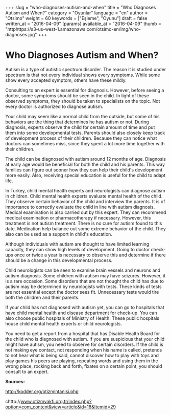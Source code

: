 +++
slug = "who-diagnoses-autism-and-when"
title = "Who Diagnoses Autism and When?"
category = "Oyunlar"
language = "en"
author = "Otsimo"
weight = 60
keywords = ["Eşleme", "Oyunu"]
draft = false
written_at = "2016-04-09"
[params]
available_at = "2016-04-09"
thumb = "httphttps://s3-us-west-1.amazonaws.com/otsimo-en/img/who-diagnoses.jpg"
+++

# Who Diagnoses Autism and When?

Autism is a type of autistic spectrum disorder. The reason it is studied under spectrum is that not every individual shows every symptoms. While some show every accepted symptom, others have these mildly.

Consulting to an expert is essential for diagnosis. However, before seeing a doctor, some symptoms should be seen in the child. In light of these observed symptoms, they should be taken to specialists on the topic. Not every doctor is authorized to diagnose autism.

Your child may seem like a normal child from the outside, but some of his behaviors are the thing that determines he has autism or not. During diagnosis, experts observe the child for certain amount of time and put them into some developmental tests. Parents should also closely keep track of development process of their children. Because they can notice what doctors can sometimes miss, since they spent a lot more time together with their children.

The child can be diagnosed with autism around 12 months of age. Diagnosis at early age would be beneficial for both the child and his parents. This way families can figure out sooner how they can help their child's development more easily. Also, receiving special education is useful for the child to adapt life.

In Turkey, child mental health experts and neurologists can diagnose autism in children. Child mental health experts evaluate mental health of the child. They observe certain behavior of the child and interview the parents. It is of importance to correctly evaluate the child in line with autism diagnosis. Medical examination is also carried out by this expert. They can recommend medical examination or pharmacotherapy if necessary. However, this treatment is not autism treatment. There is no cure for autism found to this date. Medication help balance out some extreme behavior of the child. They also can be used as a support in child's education.

Although individuals with autism are thought to have limited learning capacity, they can show high levels of development. Going to doctor check-ups once or twice a year is necessary to observe this and determine if there should be a change in this developmental process.

Child neurologists can be seen to examine brain vessels and neurons and autism diagnosis. Some children with autism may have seizures. However, it is a rare occasion. Some disorders that are not thought the child has due to autism may be determined by neurologists with tests. These kinds of tests are not essential except the doctor sees fit. Unnecessary tests would tire both the children and their parents.

If your child has not diagnosed with autism yet, you can go to hospitals that have child mental health and disease department for check-up. You can also choose public hospitals of Ministry of Health. These public hospitals house child mental health experts or child neurologists.

You need to get a report from a hospital that has Disable Health Board for the child who is diagnosed with autism. If you are suspicious that your child might have autism, you need to observe for certain disorders. If the child is not making eye contact, not responding when his name is called, pretends to not hear what is being said, cannot discover how to play with toys and play games his peers are playing, repeating words and using them in the wrong place, rocking back and forth, fixates on a certain point, you should consult to an expert.

**Sources:**

http://kodder.org/otizmintanisi.php

chttp://www.otizmvakfi.org.tr/index.php?option=com_content&view=article&id=18&Itemid=29
